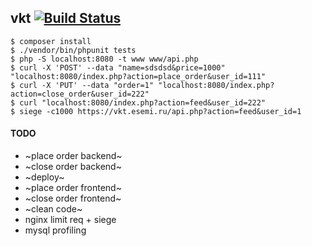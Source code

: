 vkt [![Build Status](https://travis-ci.org/esemi/vkt.svg?branch=master)](https://travis-ci.org/esemi/vkt)
---


```
$ composer install
$ ./vendor/bin/phpunit tests
$ php -S localhost:8080 -t www www/api.php
$ curl -X 'POST' --data "name=sdsdsd&price=1000" "localhost:8080/index.php?action=place_order&user_id=111"
$ curl -X 'PUT' --data "order=1" "localhost:8080/index.php?action=close_order&user_id=222"
$ curl "localhost:8080/index.php?action=feed&user_id=222"
$ siege -c1000 https://vkt.esemi.ru/api.php?action=feed&user_id=1

```


#### TODO

- ~place order backend~
- ~close order backend~
- ~deploy~
- ~place order frontend~
- ~close order frontend~
- ~clean code~
- nginx limit req + siege
- mysql profiling
